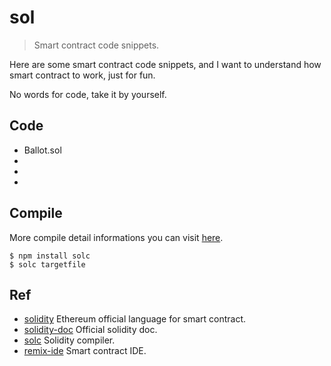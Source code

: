 # sol

> Smart contract code snippets.

Here are some smart contract code snippets, and I want to understand how smart contract to work, just for fun.

No words for code, take it by yourself.


## Code

- Ballot.sol
-
-
-



## Compile

More compile detail informations you can visit [here](https://solidity.readthedocs.io/en/v0.4.25/using-the-compiler.html).

```Shell
$ npm install solc
$ solc targetfile

```


## Ref

- [solidity](https://github.com/ethereum/solidity) Ethereum official language for smart contract.
- [solidity-doc](https://solidity.readthedocs.io/en/v0.4.24/index.html) Official solidity doc.
- [solc](https://github.com/ethereum/solc-js) Solidity compiler.
- [remix-ide](https://github.com/ethereum/remix-ide) Smart contract IDE.

